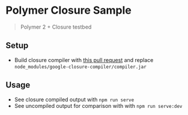 # Polymer Closure Sample
> Polymer 2 + Closure testbed

## Setup
- Build closure compiler with [this pull request](https://github.com/google/closure-compiler/pull/2338) and replace `node_modules/google-closure-compiler/compiler.jar`

## Usage
- See closure compiled output with `npm run serve`
- See uncompiled output for comparison with with `npm run serve:dev`